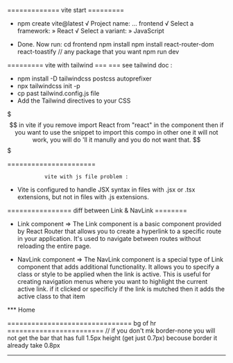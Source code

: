 ============= vite start =========
+ npm create vite@latest
√ Project name: ... frontend
√ Select a framework: » React
√ Select a variant: » JavaScript

+ Done. Now run:
  cd frontend
  npm install
  npm install react-router-dom react-toastify // any package that you want
  npm run dev

========= vite with tailwind ===
=== see tailwind doc :
+ npm install -D tailwindcss postcss autoprefixer
+ npx tailwindcss init -p
+ cp past tailwind.config.js file 
+ Add the Tailwind directives to your CSS


$$$ 
    in vite if you remove import React from "react"
    in the component then if you want to use the snippet to import this compo in other one it will not work, you will do 'll it manully and you do not want that.
$$$


======================

                vite with js file problem :
+ Vite is configured to handle JSX syntax in files with .jsx or .tsx extensions, but not in files with .js extensions.

================ diff between Link & NavLink ========

+ Link component
=> The Link component is a basic component provided by React Router that allows you to create a hyperlink to a specific route in your application. It's used to navigate between routes without reloading the entire page.

+ NavLink component
=> The NavLink component is a special type of Link component that adds additional functionality. It allows you to specify a class or style to be applied when the link is active. This is useful for creating navigation menus where you want to highlight the current active link.
if it clicked or specificly if the link is mutched then it adds the active class to that item

*** <NavLink to="/" exact>
    Home
    </NavLink>



=============================== bg of hr ========================
// if you don't mk border-none you will not get the bar that has full 1.5px height (get just 0.7px) becouse border it already take 0.8px
<hr className="border-none h-[1.5px] w-8 bg-gray-800"/>